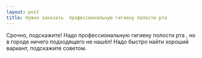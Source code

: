 ```yaml
---
layout: post 
title: Нужно заказать  профессиональную гигиену полости рта ‌ 
--- 
```

Срочно, подскажите! Надо  профессиональную гигиену полости рта ‌, но в городе ничего подходящего не нашёл! Надо быстро найти хороший вариант, подскажите советом.